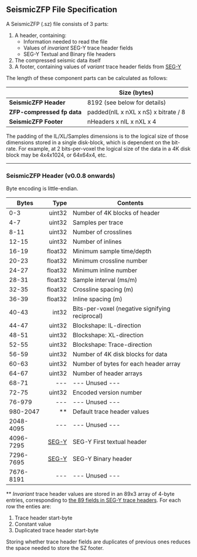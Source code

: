 ## SeismicZFP File Specification

A SeismicZFP (.sz) file consists of 3 parts:
1. A header, containing:
   * Information needed to read the file
   * Values of _invariant_ SEG-Y trace header fields
   * SEG-Y Textual and Binary file headers
2. The compressed seismic data itself
3. A footer, containing values of _variant_ trace header fields from [SEG-Y](https://seg.org/Portals/0/SEG/News%20and%20Resources/Technical%20Standards/seg_y_rev2_0-mar2017.pdf)

The length of these component parts can be calculated as follows:


| | Size (bytes) | 
|-|-|
|**SeismicZFP Header** | 8192 (see below for details)
|**ZFP-compressed fp data** | padded(nIL x nXL x nS) x bitrate / 8
|**SeismicZFP Footer** | nHeaders x nIL x nXL x 4

The padding of the IL/XL/Samples dimensions is to the logical size of those dimensions stored in a single disk-block, which is dependent on the bit-rate. For example, at 2 bits-per-voxel the logical size of the data in a 4K disk block may be 4x4x1024, or 64x64x4, etc.

---

### SeismicZFP Header (v0.0.8 onwards)

Byte encoding is little-endian.

| Bytes  | Type | Contents |
|---|---:|---|
|0-3   |uint32 |Number of 4K blocks of header
|4-7   |uint32 |Samples per trace
|8-11  |uint32 |Number of crosslines
|12-15 |uint32 |Number of inlines
|16-19 |float32 |Minimum sample time/depth
|20-23 |float32 |Minimum crossline number
|24-27 |float32 |Minimum inline number
|28-31 |float32 |Sample interval (ms/m)
|32-35 |float32 |Crossline spacing (m)
|36-39 |float32 |Inline spacing (m)
|40-43 |int32 |Bits-per-voxel (negative signifying reciprocal)
|44-47 |uint32 |Blockshape: IL-direction
|48-51 |uint32 |Blockshape: XL-direction
|52-55 |uint32 |Blockshape: Trace-direction
|56-59 |uint32 |Number of 4K disk blocks for data
|60-63 |uint32 |Number of bytes for each header array
|64-67 |uint32 |Number of header arrays
|68-71 |---     | --- Unused ---
|72-75 |uint32 |Encoded version number
|76-979 |---  | --- Unused ---
|980-2047 |** |Default trace header values
|2048-4095 |---  | --- Unused ---
|4096-7295 |[SEG-Y](https://seg.org/Portals/0/SEG/News%20and%20Resources/Technical%20Standards/seg_y_rev2_0-mar2017.pdf)  | SEG-Y First textual header
|7296-7695 |[SEG-Y](https://seg.org/Portals/0/SEG/News%20and%20Resources/Technical%20Standards/seg_y_rev2_0-mar2017.pdf)  | SEG-Y Binary header
|7676-8191 |---  | --- Unused ---

** *Invariant* trace header values are stored in an 89x3 array of 4-byte entries, corresponding to [the 89 fields in SEG-Y trace headers](https://github.com/equinor/segyio/blob/master/python/segyio/tracefield.py). For each row the enties are:
1. Trace header start-byte
2. Constant value
3. Duplicated trace header start-byte

Storing whether trace header fields are duplicates of previous ones reduces the space needed to store the SZ footer.
